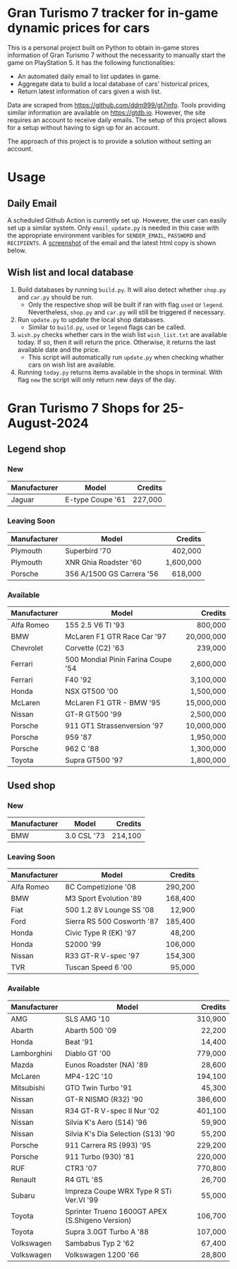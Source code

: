 # Gran Turismo 7 tracker for in-game dynamic prices for cars

This is a personal project built on Python to obtain in-game stores information of Gran Turismo 7 without the necessarity to manually start the game on PlayStation 5. It has the following functionalities:

- An automated daily email to list updates in game.
- Aggregate data to build a local database of cars' historical prices,
- Return latest information of cars given a wish list.

Data are scraped from https://github.com/ddm999/gt7info. Tools providing similar information are available on https://gtdb.io. However, the site requires an account to receive daily emails. The setup of this project allows for a setup without having to sign up for an account.

The approach of this project is to provide a solution without setting an account.

# Usage

## Daily Email

A scheduled Github Action is currently set up. However, the user can easily set up a similar system. Only `email_update.py` is needed in this case with the appropriate environment varibles for `SENDER_EMAIL`, `PASSWORD` and `RECIPIENTS`. A [screenshot](https://raw.githubusercontent.com/marcohoucheng/Gran-Turismo-7-Price-Tracker/main/data/email_screenshot.png) of the email and the latest html copy is shown below.

## Wish list and local database

1. Build databases by running `build.py`. It will also detect whether `shop.py` and `car.py` should be run.
    - Only the respective shop will be built if ran with flag `used` or `legend`. Nevertheless, `shop.py` and `car.py` will still be triggered if necessary.
2. Run `update.py` to update the local shop databases.
    - Similar to `build.py`, `used` or `legend` flags can be called.
3. `wish.py` checks whether cars in the wish list `wish_list.txt` are available today. If so, then it will return the price. Otherwise, it returns the last available date and the price.
    - This script will automatically run `update.py` when checking whather cars on wish list are available.
4. Running `today.py` returns items available in the shops in terminal. With flag `new` the script will only return new days of the day.


# Gran Turismo 7 Shops for 25-August-2024



## Legend shop

### New
 | Manufacturer | Model | Credits |
 | --- | --- | --: |
|Jaguar|E-type Coupe '61|227,000|

### Leaving Soon
 | Manufacturer | Model | Credits |
 | --- | --- | --: |
|Plymouth|Superbird '70|402,000|
|Plymouth|XNR Ghia Roadster '60|1,600,000|
|Porsche|356 A/1500 GS Carrera '56|618,000|

### Available
 | Manufacturer | Model | Credits |
 | --- | --- | --: |
|Alfa Romeo|155 2.5 V6 TI '93|800,000|
|BMW|McLaren F1 GTR Race Car '97|20,000,000|
|Chevrolet|Corvette (C2) '63|239,000|
|Ferrari|500 Mondial Pinin Farina Coupe '54|2,600,000|
|Ferrari|F40 '92|3,100,000|
|Honda|NSX GT500 '00|1,500,000|
|McLaren|McLaren F1 GTR - BMW '95|15,000,000|
|Nissan|GT-R GT500 '99|2,500,000|
|Porsche|911 GT1 Strassenversion '97|10,000,000|
|Porsche|959 '87|1,950,000|
|Porsche|962 C '88|1,300,000|
|Toyota|Supra GT500 '97|1,800,000|


## Used shop

### New
 | Manufacturer | Model | Credits |
 | --- | --- | --: |
|BMW|3.0 CSL '73|214,100|

### Leaving Soon
 | Manufacturer | Model | Credits |
 | --- | --- | --: |
|Alfa Romeo|8C Competizione '08|290,200|
|BMW|M3 Sport Evolution '89|168,400|
|Fiat|500 1.2 8V Lounge SS '08|12,900|
|Ford|Sierra RS 500 Cosworth '87|185,400|
|Honda|Civic Type R (EK) '97|48,200|
|Honda|S2000 '99|106,000|
|Nissan|R33 GT-R V-spec '97|154,300|
|TVR|Tuscan Speed 6 '00|95,000|

### Available
 | Manufacturer | Model | Credits |
 | --- | --- | --: |
|AMG|SLS AMG '10|310,900|
|Abarth|Abarth 500 '09|22,200|
|Honda|Beat '91|14,400|
|Lamborghini|Diablo GT '00|779,000|
|Mazda|Eunos Roadster (NA) '89|28,600|
|McLaren|MP4-12C '10|194,100|
|Mitsubishi|GTO Twin Turbo '91|45,300|
|Nissan|GT-R NISMO (R32) '90|386,600|
|Nissan|R34 GT-R V-spec II Nur '02|401,100|
|Nissan|Silvia K's Aero (S14) '96|59,900|
|Nissan|Silvia K's Dia Selection (S13) '90|55,200|
|Porsche|911 Carrera RS (993) '95|229,200|
|Porsche|911 Turbo (930) '81|220,000|
|RUF|CTR3 '07|770,800|
|Renault|R4 GTL '85|26,700|
|Subaru|Impreza Coupe WRX Type R STi Ver.VI '99|55,000|
|Toyota|Sprinter Trueno 1600GT APEX (S.Shigeno Version)|106,700|
|Toyota|Supra 3.0GT Turbo A '88|107,000|
|Volkswagen|Sambabus Typ 2 '62|67,400|
|Volkswagen|Volkswagen 1200 '66|28,800|
